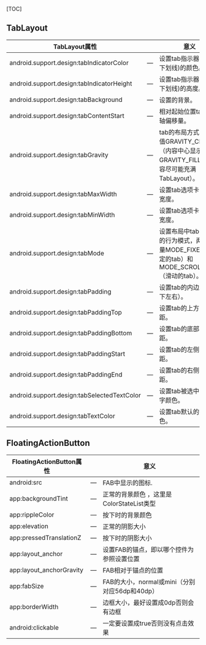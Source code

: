 [TOC]

## TabLayout

| TabLayout属性                               |      | 意义                                                         |
| ------------------------------------------- | ---- | ------------------------------------------------------------ |
| android.support.design:tabIndicatorColor    | —    | 设置tab指示器(tab的下划线)的颜色。                           |
| android.support.design:tabIndicatorHeight   | —    | 设置tab指示器(tab的下划线)的高度。                           |
| android.support.design:tabBackground        | —    | 设置的背景。                                                 |
| android.support.design:tabContentStart      | —    | 相对起始位置tab的Y轴偏移量。                                 |
| android.support.design:tabGravity           | —    | tab的布局方式，两个值GRAVITY_CENTER （内容中心显示） 和 GRAVITY_FILL （内容尽可能充满TabLayout）。 |
| android.support.design:tabMaxWidth          | —    | 设置tab选项卡的最大宽度。                                    |
| android.support.design:tabMinWidth          | —    | 设置tab选项卡的最小宽度。                                    |
| android.support.design:tabMode              | —    | 设置布局中tab选项卡的行为模式，两个常量MODE_FIXED （固定的tab）和 MODE_SCROLLABLE（滑动的tab）。 |
| android.support.design:tabPadding           | —    | 设置tab的内边距（上下左右）。                                |
| android.support.design:tabPaddingTop        | —    | 设置tab的上方内边距。                                        |
| android.support.design:tabPaddingBottom     | —    | 设置tab的底部内边距。                                        |
| android.support.design:tabPaddingStart      | —    | 设置tab的左侧内边距。                                        |
| android.support.design:tabPaddingEnd        | —    | 设置tab的右侧内边距。                                        |
| android.support.design:tabSelectedTextColor | —    | 设置tab被选中时的文字颜色。                                  |
| android.support.design:tabTextColor         | —    | 设置tab默认的文字颜色。                                      |

## FloatingActionButton

| FloatingActionButton属性 |      | 意义 |
| ---- | ---- | ---- |
| android:src                    | — | FAB中显示的图标.                               |
| app:backgroundTint             | — | 正常的背景颜色 ，这里是ColorStateList类型     |
| app:rippleColor                | — | 按下时的背景颜色                         |
| app:elevation                  | — | 正常的阴影大小                          |
| app:pressedTranslationZ        | — | 按下时的阴影大小                         |
| app:layout_anchor              | — | 设置FAB的锚点，即以哪个控件为参照设置位置           |
| app:layout_anchorGravity       | — | FAB相对于锚点的位置                      |
| app:fabSize                    | — | FAB的大小，normal或mini（分别对应56dp和40dp）|
| app:borderWidth                | — | 边框大小，最好设置成0dp否则会有边框              |
| android:clickable              | — | 一定要设置成true否则没有点击效果               |

